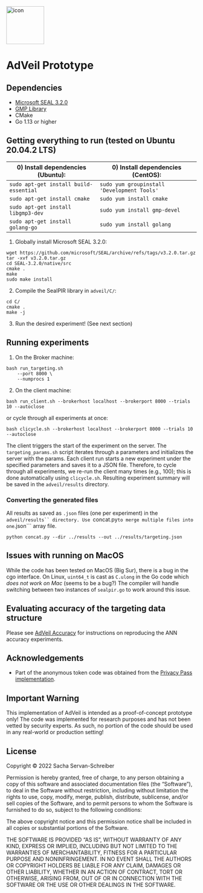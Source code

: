 <img src="http://adveil.com/img/icon.png" alt="icon" width="100"/>

# AdVeil Prototype


## Dependencies 
* [Microsoft SEAL 3.2.0](https://github.com/microsoft/SEAL/releases/tag/v3.2.0)
* [GMP Library](https://gmplib.org/) 
* CMake 
* Go 1.13 or higher 


## Getting everything to run (tested on Ubuntu 20.04.2 LTS)

|0) Install dependencies (Ubuntu): | 0) Install dependencies (CentOS):|
|--------------|-----------|
|```sudo apt-get install build-essential``` |  ```sudo yum groupinstall 'Development Tools'```|
|```sudo apt-get install cmake```| ```sudo yum install cmake```|
|```sudo apt-get install libgmp3-dev```| ```sudo yum install gmp-devel```|
|```sudo apt-get install golang-go```| ```sudo yum install golang```|



1) Globally install Microsoft SEAL 3.2.0: 

```
wget https://github.com/microsoft/SEAL/archive/refs/tags/v3.2.0.tar.gz
tar -xvf v3.2.0.tar.gz
cd SEAL-3.2.0/native/src
cmake .
make 
sudo make install
```

2) Compile the SealPIR library in ```adveil/C/```:
```
cd C/ 
cmake .
make -j 
```

3) Run the desired experiment! (See next section)


## Running experiments 

1) On the Broker machine: 
```
bash run_targeting.sh 
    --port 8000 \
    --numprocs 1
```
 
2) On the client machine:
```
bash run_client.sh --brokerhost localhost --brokerport 8000 --trials 10 --autoclose
```
or cycle through all experiments at once:
```
bash clicycle.sh --brokerhost localhost --brokerport 8000 --trials 10 --autoclose
```

The client triggers the start of the experiment on the server.
The ```targeting_params.sh``` script iterates through a parameters and initializes the server with the params. 
Each client run starts a new experiment under the specified parameters and saves it to a JSON file. 
Therefore, to cycle through all experiments, we re-run the client many times (e.g., 100); this is done automatically using ```clicycle.sh```. 
Resulting experiment summary will be saved in the ```adveil/results``` directory. 

### Converting the generated files 
All results as saved as ```.json``` files (one per experiment) in the ```adveil/results`` directory.
Use ```concat.py``` to merge multiple files into one ```.json``` array file. 
```
python concat.py --dir ../results --out ../results/targeting.json
``` 


## Issues with running on MacOS
While the code has been tested on MacOS (Big Sur), there is a bug in the cgo interface. 
On Linux, ```uint64_t``` is cast as ```C.ulong``` in the Go code which *does not work on Mac* (seems to be a bug?)
The compiler will handle switching between two instances of ```sealpir.go``` to work around this issue. 

## Evaluating accuracy of the targeting data structure
Please see [AdVeil Accuracy](https://github.com/sachaservan/adveil-accuracy) for instructions on reproducing the ANN accuracy experiments. 

## Acknowledgements 
* Part of the anonymous token code was obtained from the [Privacy Pass implementation](https://github.com/privacypass/challenge-bypass-server). 

## Important Warning
This implementation of AdVeil is intended as a proof-of-concept prototype only! The code was implemented for research purposes and has not been vetted by security experts. As such, no portion of the code should be used in any real-world or production setting!

## License
Copyright © 2022 Sacha Servan-Schreiber

Permission is hereby granted, free of charge, to any person obtaining a copy of this software and associated documentation files (the “Software”), to deal in the Software without restriction, including without limitation the rights to use, copy, modify, merge, publish, distribute, sublicense, and/or sell copies of the Software, and to permit persons to whom the Software is furnished to do so, subject to the following conditions:

The above copyright notice and this permission notice shall be included in all copies or substantial portions of the Software.

THE SOFTWARE IS PROVIDED “AS IS”, WITHOUT WARRANTY OF ANY KIND, EXPRESS OR IMPLIED, INCLUDING BUT NOT LIMITED TO THE WARRANTIES OF MERCHANTABILITY, FITNESS FOR A PARTICULAR PURPOSE AND NONINFRINGEMENT. IN NO EVENT SHALL THE AUTHORS OR COPYRIGHT HOLDERS BE LIABLE FOR ANY CLAIM, DAMAGES OR OTHER LIABILITY, WHETHER IN AN ACTION OF CONTRACT, TORT OR OTHERWISE, ARISING FROM, OUT OF OR IN CONNECTION WITH THE SOFTWARE OR THE USE OR OTHER DEALINGS IN THE SOFTWARE.
